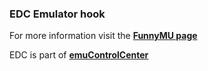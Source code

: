 ### EDC Emulator hook

For more information visit the [**FunnyMU page**](https://github.com/PhoenixInteractiveNL/edc-masterhook/wiki/Emulator-funnymu#menu)

EDC is part of [**emuControlCenter**](https://github.com/PhoenixInteractiveNL/emuControlCenter/wiki)
